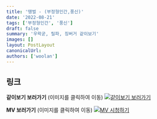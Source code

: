 ```yaml
---
title: '땡벌 - (부정형인간,풍신)'
date: '2022-08-21'
tags: ['부정형인간', '풍신']
draft: false
summary: '우왁굳, 릴파, 징버거 같이보기'
images: []
layout: PostLayout
canonicalUrl:
authors: ['woolan']
---
```


## 링크

**같이보기 보러가기** (이미지를 클릭하여 이동)
[![같이보기 보러가기](https://cdn.discordapp.com/attachments/1135756712759013437/1135758630910697602/banner.png)](https://cafe.naver.com/steamindiegame/7331091)

**MV 보러가기** (이미지를 클릭하여 이동)
[![MV 시청하기](https://i.ytimg.com/vi/NgYcNHAOFYM/maxresdefault.jpg)](https://youtu.be/NgYcNHAOFYM)

